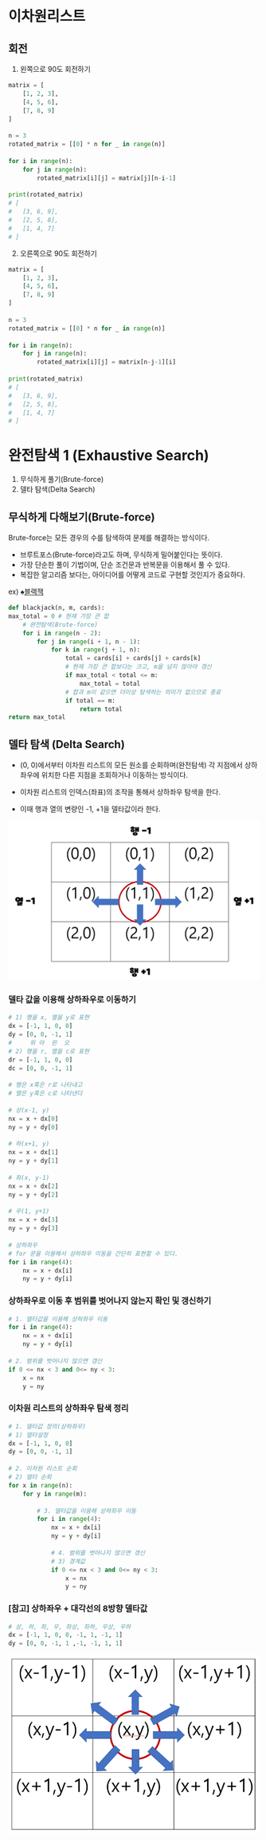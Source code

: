 # 이차원리스트

## 회전

1. 왼쪽으로 90도 회전하기

```python
matrix = [
    [1, 2, 3],
    [4, 5, 6],
    [7, 8, 9]
]

n = 3
rotated_matrix = [[0] * n for _ in range(n)]

for i in range(n):
    for j in range(n):
        rotated_matrix[i][j] = matrix[j][n-i-1]
        
print(rotated_matrix)
# [
# 	[3, 6, 9],
# 	[2, 5, 8],
# 	[1, 4, 7] 
# ]
```

2. 오른쪽으로 90도 회전하기

```python
matrix = [
    [1, 2, 3],
    [4, 5, 6],
    [7, 8, 9]
]

n = 3
rotated_matrix = [[0] * n for _ in range(n)]

for i in range(n):
    for j in range(n):
        rotated_matrix[i][j] = matrix[n-j-1][i]
        
print(rotated_matrix)
# [
# 	[3, 6, 9],
# 	[2, 5, 8],
# 	[1, 4, 7] 
# ]
```









# 완전탐색 1 (Exhaustive Search)

1. 무식하게 풀기(Brute-force)
2. 델타 탐색(Delta Search)



## 무식하게 다해보기(Brute-force)

Brute-force는 모든 경우의 수를 탐색하여 문제를 해결하는 방식이다.

- 브루트포스(Brute-force)라고도 하며, 무식하게 밀어붙인다는 뜻이다.
- 가장 단순한 풀이 기법이며, 단순 조건문과 반복문을 이용해서 풀 수 있다.
- 복잡한 알고리즘 보다는, 아이디어를 어떻게 코드로 구현할 것인지가 중요하다.

ex) ♠[블랙잭](https://www.acmicpc.net/problem/2798)

```python
def blackjack(n, m, cards):
max_total = 0 # 현재 가장 큰 합
	# 완전탐색(Brute-force)
    for i in range(n - 2):
    	for j in range(i + 1, n - 1):
    		for k in range(j + 1, n):
				total = cards[i] + cards[j] + cards[k]
				# 현재 가장 큰 합보다는 크고, m을 넘지 않아야 갱신
				if max_total < total <= m:
					max_total = total
                # 합과 m이 같으면 더이상 탐색하는 의미가 없으므로 종료
                if total == m:
                	return total
return max_total
```



## 델타 탐색 (Delta Search)

- (0, 0)에서부터 이차원 리스트의 모든 원소를 순회하며(완전탐색) 각 지점에서 상하좌우에 위치한 다른 지점을 조회하거나 이동하는 방식이다.

- 이차원 리스트의 인덱스(좌표)의 조작을 통해서 상하좌우 탐색을 한다.

- 이때 행과 열의 변량인 -1, +1을 델타값이라 한다.

![image-20220808174346631](../Markdown.assets/image-20220808174346631.png)

### 델타 값을 이용해 상하좌우로 이동하기

```python
# 1) 행을 x, 열을 y로 표현
dx = [-1, 1, 0, 0] 
dy = [0, 0, -1, 1]
#     위 아  왼  오
# 2) 행을 r, 열을 c로 표현
dr = [-1, 1, 0, 0]
dc = [0, 0, -1, 1]

# 행은 x혹은 r로 나타내고
# 열은 y혹은 c로 나타낸다

# 상(x-1, y)
nx = x + dx[0]
ny = y + dy[0]

# 하(x+1, y)
nx = x + dx[1]
ny = y + dy[1]

# 좌(x, y-1)
nx = x + dx[2]
ny = y + dy[2]

# 우(1, y+1)
nx = x + dx[3]
ny = y + dy[3]

# 상하좌우
# for 문을 이용해서 상하좌우 이동을 간단히 표현할 수 있다.
for i in range(4):
    nx = x + dx[i]
    ny = y + dy[i]
```



### 상하좌우로 이동 후 범위를 벗어나지 않는지 확인 및 갱신하기

```python
# 1. 델타값을 이용해 상하좌우 이동
for i in range(4):
    nx = x + dx[i]
    ny = y + dy[i]

# 2. 범위를 벗어나지 않으면 갱신
if 0 <= nx < 3 and 0<= ny < 3:
    x = nx
    y = ny
```



### 이차원 리스트의 상하좌우 탐색 정리

```python
# 1. 델타값 정의(상하좌우)
# 1) 델타설정
dx = [-1, 1, 0, 0] 
dy = [0, 0, -1, 1]

# 2. 이차원 리스트 순회
# 2) 델타 순회
for x in range(n):
    for y in range(m):
        
        # 3. 델타값을 이용해 상하좌우 이동
        for i in range(4):
            nx = x + dx[i]
    		ny = y + dy[i]
            
            # 4. 범위를 벗어나지 않으면 갱신
            # 3) 경계값
            if 0 <= nx < 3 and 0<= ny < 3:
    			x = nx
    			y = ny
```



### [참고] 상하좌우 + 대각선의 8방향 델타값

```python
# 상, 하, 좌, 우, 좌상, 좌하, 우상, 우하
dx = [-1, 1, 0, 0, -1, 1, -1, 1] 
dy = [0, 0, -1, 1 ,-1, -1, 1, 1]
```

![image-20220808174622318](../Markdown.assets/image-20220808174622318.png)
